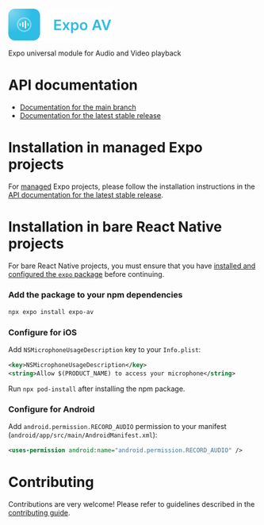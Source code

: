 <p>
  <a href="https://docs.expo.dev/versions/latest/sdk/av/">
    <img
      src="../../.github/resources/expo-av.svg"
      alt="expo-av"
      height="64" />
  </a>
</p>

Expo universal module for Audio and Video playback

# API documentation

- [Documentation for the main branch](https://github.com/expo/expo/blob/main/docs/pages/versions/unversioned/sdk/av.mdx)
- [Documentation for the latest stable release](https://docs.expo.dev/versions/latest/sdk/av/)

# Installation in managed Expo projects

For [managed](https://docs.expo.dev/archive/managed-vs-bare/) Expo projects, please follow the installation instructions in the [API documentation for the latest stable release](https://docs.expo.dev/versions/latest/sdk/av/).

# Installation in bare React Native projects

For bare React Native projects, you must ensure that you have [installed and configured the `expo` package](https://docs.expo.dev/bare/installing-expo-modules/) before continuing.

### Add the package to your npm dependencies

```sh
npx expo install expo-av
```

### Configure for iOS

Add `NSMicrophoneUsageDescription` key to your `Info.plist`:

```xml
<key>NSMicrophoneUsageDescription</key>
<string>Allow $(PRODUCT_NAME) to access your microphone</string>
```

Run `npx pod-install` after installing the npm package.

### Configure for Android

Add `android.permission.RECORD_AUDIO` permission to your manifest (`android/app/src/main/AndroidManifest.xml`):

```xml
<uses-permission android:name="android.permission.RECORD_AUDIO" />
```

# Contributing

Contributions are very welcome! Please refer to guidelines described in the [contributing guide](https://github.com/expo/expo#contributing).
